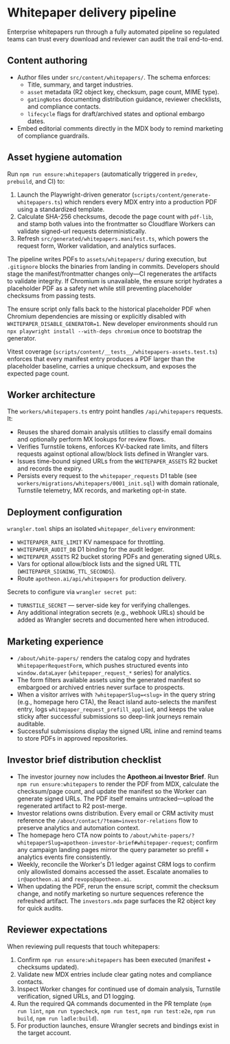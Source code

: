 # Whitepaper delivery pipeline

Enterprise whitepapers run through a fully automated pipeline so regulated teams can trust every
download and reviewer can audit the trail end-to-end.

## Content authoring

- Author files under `src/content/whitepapers/`. The schema enforces:
  - Title, summary, and target industries.
  - `asset` metadata (R2 object key, checksum, page count, MIME type).
  - `gatingNotes` documenting distribution guidance, reviewer checklists, and compliance contacts.
  - `lifecycle` flags for draft/archived states and optional embargo dates.
- Embed editorial comments directly in the MDX body to remind marketing of compliance guardrails.

## Asset hygiene automation

Run `npm run ensure:whitepapers` (automatically triggered in `predev`, `prebuild`, and CI) to:

1. Launch the Playwright-driven generator (`scripts/content/generate-whitepapers.ts`) which renders
   every MDX entry into a production PDF using a standardized template.
2. Calculate SHA-256 checksums, decode the page count with `pdf-lib`, and stamp both values into the
   frontmatter so Cloudflare Workers can validate signed-url requests deterministically.
3. Refresh `src/generated/whitepapers.manifest.ts`, which powers the request form, Worker validation,
   and analytics surfaces.

The pipeline writes PDFs to `assets/whitepapers/` during execution, but `.gitignore` blocks the binaries
from landing in commits. Developers should stage the manifest/frontmatter changes only—CI regenerates the
artifacts to validate integrity. If Chromium is unavailable, the ensure script hydrates a placeholder PDF
as a safety net while still preventing placeholder checksums from passing tests.

The ensure script only falls back to the historical placeholder PDF when Chromium dependencies are
missing or explicitly disabled with `WHITEPAPER_DISABLE_GENERATOR=1`. New developer environments should
run `npx playwright install --with-deps chromium` once to bootstrap the generator.

Vitest coverage (`scripts/content/__tests__/whitepapers-assets.test.ts`) enforces that every manifest
entry produces a PDF larger than the placeholder baseline, carries a unique checksum, and exposes the
expected page count.

## Worker architecture

The `workers/whitepapers.ts` entry point handles `/api/whitepapers` requests. It:

- Reuses the shared domain analysis utilities to classify email domains and optionally perform MX
  lookups for review flows.
- Verifies Turnstile tokens, enforces KV-backed rate limits, and filters requests against optional
  allow/block lists defined in Wrangler vars.
- Issues time-bound signed URLs from the `WHITEPAPER_ASSETS` R2 bucket and records the expiry.
- Persists every request to the `whitepaper_requests` D1 table (see
  `workers/migrations/whitepapers/0001_init.sql`) with domain rationale, Turnstile telemetry, MX
  records, and marketing opt-in state.

## Deployment configuration

`wrangler.toml` ships an isolated `whitepaper_delivery` environment:

- `WHITEPAPER_RATE_LIMIT` KV namespace for throttling.
- `WHITEPAPER_AUDIT_DB` D1 binding for the audit ledger.
- `WHITEPAPER_ASSETS` R2 bucket storing PDFs and generating signed URLs.
- Vars for optional allow/block lists and the signed URL TTL (`WHITEPAPER_SIGNING_TTL_SECONDS`).
- Route `apotheon.ai/api/whitepapers` for production delivery.

Secrets to configure via `wrangler secret put`:

- `TURNSTILE_SECRET` — server-side key for verifying challenges.
- Any additional integration secrets (e.g., webhook URLs) should be added as Wrangler secrets and
  documented here when introduced.

## Marketing experience

- `/about/white-papers/` renders the catalog copy and hydrates `WhitepaperRequestForm`, which pushes
  structured events into `window.dataLayer` (`whitepaper_request_*` series) for analytics.
- The form filters available assets using the generated manifest so embargoed or archived entries
  never surface to prospects.
- When a visitor arrives with `?whitepaperSlug=<slug>` in the query string (e.g., homepage hero CTA),
  the React island auto-selects the manifest entry, logs `whitepaper_request_prefill_applied`, and
  keeps the value sticky after successful submissions so deep-link journeys remain auditable.
- Successful submissions display the signed URL inline and remind teams to store PDFs in approved
  repositories.

## Investor brief distribution checklist

- The investor journey now includes the **Apotheon.ai Investor Brief**. Run `npm run ensure:whitepapers`
  to render the PDF from MDX, calculate the checksum/page count, and update the manifest so the Worker can
  generate signed URLs. The PDF itself remains untracked—upload the regenerated artifact to R2 post-merge.
- Investor relations owns distribution. Every email or CRM activity must reference the
  `/about/contact/?team=investor-relations` flow to preserve analytics and automation context.
- The homepage hero CTA now points to
  `/about/white-papers/?whitepaperSlug=apotheon-investor-brief#whitepaper-request`; confirm any
  campaign landing pages mirror the query parameter so prefill + analytics events fire consistently.
- Weekly, reconcile the Worker\'s D1 ledger against CRM logs to confirm only allowlisted domains accessed the
  asset. Escalate anomalies to `ir@apotheon.ai` and `revops@apotheon.ai`.
- When updating the PDF, rerun the ensure script, commit the checksum change, and notify marketing so
  nurture sequences reference the refreshed artifact. The `investors.mdx` page surfaces the R2 object key
  for quick audits.

## Reviewer expectations

When reviewing pull requests that touch whitepapers:

1. Confirm `npm run ensure:whitepapers` has been executed (manifest + checksums updated).
2. Validate new MDX entries include clear gating notes and compliance contacts.
3. Inspect Worker changes for continued use of domain analysis, Turnstile verification, signed URLs,
   and D1 logging.
4. Run the required QA commands documented in the PR template (`npm run lint`, `npm run typecheck`,
   `npm run test`, `npm run test:e2e`, `npm run build`, `npm run ladle:build`).
5. For production launches, ensure Wrangler secrets and bindings exist in the target account.
